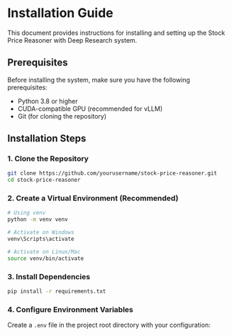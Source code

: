 # Installation Guide

This document provides instructions for installing and setting up the Stock Price Reasoner with Deep Research system.

## Prerequisites

Before installing the system, make sure you have the following prerequisites:

- Python 3.8 or higher
- CUDA-compatible GPU (recommended for vLLM)
- Git (for cloning the repository)

## Installation Steps

### 1. Clone the Repository

```bash
git clone https://github.com/yourusername/stock-price-reasoner.git
cd stock-price-reasoner
```

### 2. Create a Virtual Environment (Recommended)

```bash
# Using venv
python -m venv venv

# Activate on Windows
venv\Scripts\activate

# Activate on Linux/Mac
source venv/bin/activate
```

### 3. Install Dependencies

```bash
pip install -r requirements.txt
```

### 4. Configure Environment Variables

Create a `.env` file in the project root directory with your configuration: 